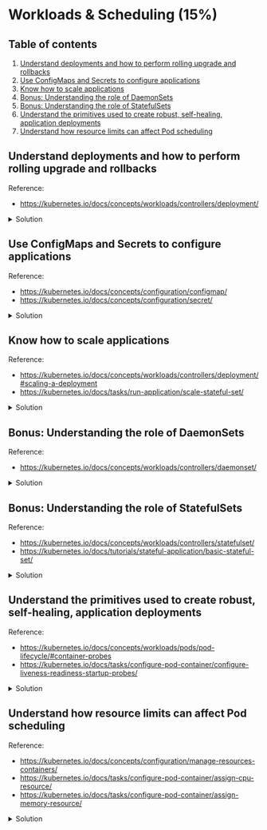 # Workloads & Scheduling (15%)

## Table of contents
1. [Understand deployments and how to perform rolling upgrade and rollbacks](#understand-deployments-and-how-to-perform-rolling-upgrade-and-rollbacks)
1. [Use ConfigMaps and Secrets to configure applications](#use-configmaps-and-secrets-to-configure-applications)
1. [Know how to scale applications](#know-how-to-scale-applications)
1. [Bonus: Understanding the role of DaemonSets](#bonus-understanding-the-role-of-daemonsets)
1. [Bonus: Understanding the role of StatefulSets](#bonus-understanding-the-role-of-statefulsets)
1. [Understand the primitives used to create robust, self-healing, application deployments](#understand-the-primitives-used-to-create-robust-self-headling-application-deployments)
1. [Understand how resource limits can affect Pod scheduling](#understand-how-resource-limits-can-affect-pod-scheduling)

## Understand deployments and how to perform rolling upgrade and rollbacks
Reference: 
- https://kubernetes.io/docs/concepts/workloads/controllers/deployment/

<details>
<summary>Solution</summary>

A Deployment provides declarative updates for Pods and ReplicaSets.

You describe a desired state in a Deployment, and the Deployment Controller changes the actual state to the desired state at a controlled rate, providing the ability to perform rolling upgrades and rollbacks. When you define a Deployment, it creates a new ReplicaSets. Changes to a deployment, it will create a new ReplicaSets and gradually phase out the old one.

- To create a Deployment (nginx-deployment.yaml)
```yaml
apiVersion: apps/v1
kind: Deployment
metadata:
  name: nginx-deployment
  labels:
    app: nginx
spec:
  # Create three replicated Pods
  replicas: 3 
  # Defines how the Deployment finds which Pods to manage.
  selector: 
    matchLabels: 
      app: nginx
  # Defines the Pods that will be created as part of this Deployment
  # It folllows the same template as `kind: Pod`
  template:
    metadata:
      labels:
        app: nginx
    spec:
      containers:
      - name: nginx
        image: nginx:1.14.2
        ports:
        - containerPort: 80
```

- To check the Deployment rollout status, run:
```bash
kubectl rollout status deployment/nginx-deployment

# Output should be similar to:
# Waiting for deployment "nginx-deployment" rollout to finish: 2 of 3 updated replicas are available...
# deployment "nginx-deployment" successfully rolled out
```

- Because every change in a Deployment creates a ReplicaSet, you can get the list of ReplicaSets by executing:
```bash
# Or kubectl get rs
kubectl get replicaset

# Output should look like:
# NAME                         DESIRED   CURRENT   READY   AGE
# nginx-deployment-9456bbbf9   3         3         3       2m6s
```

> Notice that the name of the ReplicaSet is always formatted as `[DeploymentName]-[Random-String]`. The random string is randomly generated and uses the `pod-template-hash` as seed.
> ```bash
> kubectl get pods --show-labels
> 
> # The output should look like:
> # NAME                               READY   STATUS    RESTARTS   AGE   LABELS
> # nginx-deployment-9456bbbf9-5q77q   1/1     Running   0          15m   app=nginx,pod-template-hash=9456bbbf9
> # nginx-deployment-9456bbbf9-99cs6   1/1     Running   0          15m   app=nginx,pod-template-hash=9456bbbf9
> # nginx-deployment-9456bbbf9-dh94m   1/1     Running   0          15m   app=nginx,pod-template-hash=9456bbbf9
> ``` 

### Update a Deployment

One of the advantages of using a Deployment is that it controls rolling upgrades and rolling back changes. When we perform changes to a Deployment, it will create a new ReplicaSet, and gradually increasing the number of Pods replicas on the new one and simultaneously decreasing the Pod replicas on older ReplicasSets.

- To update a Deployment, there are several ways we can achieve that:
```bash
# Imperative command to update the image
kubectl set image deployment.v1.apps/nginx-deployment nginx=nginx:1.16.1

# Imperative command to update the number of replicas
kubectl scale --relpicas 5 deployment/nginx-deployment

# We could also update `nginx-deployment.yaml` using vim and update the Deployment definition 
# Note that only changes to .spec.template will trigger a new ReplicaSet
vim nginx-deployment.yaml
kubectl apply -f nginx-deployment.yaml

# It's also possible to directly update the .spec.template using kubectl
kubectl edit deployment nginx-deployment.yaml
```

- Check the rollout status:
```bash
kubectl rollout status deployment/nginx-deployment

# Output similar to:
# deployment "nginx-deployment" successfully rolled out
```

- We can get additional details about the rollout:
```bash
kubectl get deployment nginx-deployment

# Output should look like:
# NAME               READY   UP-TO-DATE   AVAILABLE   AGE
# nginx-deployment   3/3     3            3           18h

# We can check the ReplicaSet (it should have an old and a new)
kubectl get rs

# Output:
# NAME                         DESIRED   CURRENT   READY   AGE
# nginx-deployment-9456bbbf9   0         0         0       18h
# nginx-deployment-ff6655784   3         3         3       20s

# Notice the ReplicaSet random string into the Pods name.
kubectl get pods

# Output:
# NAME                               READY   STATUS    RESTARTS   AGE
# nginx-deployment-ff6655784-9mpt9   1/1     Running   0          7m1s
# nginx-deployment-ff6655784-mxtk8   1/1     Running   0          7m19s
# nginx-deployment-ff6655784-wkhft   1/1     Running   0          7m10s
```

- To get detailed view and history of actions performed to the Deployment:
```bash
kubectl describe deployment nginx-deployment

# Output:
# Name:                   nginx-deployment
# Namespace:              default
# CreationTimestamp:      Sun, 05 Jun 2022 04:59:33 +0000
# Labels:                 app=nginx
# Annotations:            deployment.kubernetes.io/revision: 2
# Selector:               app=nginx
# Replicas:               3 desired | 3 updated | 3 total | 3 available | 0 unavailable
# StrategyType:           RollingUpdate
# MinReadySeconds:        0
# RollingUpdateStrategy:  25% max unavailable, 25% max surge
# Pod Template:
#   Labels:  app=nginx
#   Containers:
#    nginx:
#     Image:        nginx:1.16.1
#     Port:         80/TCP
#     Host Port:    0/TCP
#     Environment:  <none>
#     Mounts:       <none>
#   Volumes:        <none>
# Conditions:
#   Type           Status  Reason
#   ----           ------  ------
#   Available      True    MinimumReplicasAvailable
#   Progressing    True    NewReplicaSetAvailable
# OldReplicaSets:  <none>
# NewReplicaSet:   nginx-deployment-ff6655784 (3/3 replicas created)
# Events:
#   Type    Reason             Age   From                   Message
#   ----    ------             ----  ----                   -------
#   Normal  ScalingReplicaSet  11m   deployment-controller  Scaled up replica set nginx-deployment-ff6655784 to 1
#   Normal  ScalingReplicaSet  11m   deployment-controller  Scaled down replica set nginx-deployment-9456bbbf9 to 2
#   Normal  ScalingReplicaSet  11m   deployment-controller  Scaled up replica set nginx-deployment-ff6655784 to 2
#   Normal  ScalingReplicaSet  10m   deployment-controller  Scaled down replica set nginx-deployment-9456bbbf9 to 1
#   Normal  ScalingReplicaSet  10m   deployment-controller  Scaled up replica set nginx-deployment-ff6655784 to 3
#   Normal  ScalingReplicaSet  10m   deployment-controller  Scaled down replica set nginx-deployment-9456bbbf9 to 0
```

### Rollback a Deployment

If the Deployment is not working as expected, you can perform a rollback of the Deployment to a previous revision.

- We can check the change history of the Deployment:
```bash
kubectl rollout history deployment/nginx-deployment

# Output
# REVISION  CHANGE-CAUSE
# 1         <none>
# 2         <none>
```

> Note that the CHANGE-CAUSE field is set to `<none>`. 
> When performing changes to Deployment, it will only get recorded if using --record flag on the command, here are some examples:
> ```bash
> kubectl set image deployment.v1.apps/nginx-deployment nginx=nginx:1.16.1 --record
> 
> kubectl apply -f nginx-deployment.yaml --record
> ```
> **Additional note**: the `--record` flag is being deprecated. The alternative is annotating as mentioned below. 
> 
> It's also possible to have a custom message by adding an annotation into the Deployment
> ```bash
> kubectl annotate deployment/nginx-deployment kubernetes.io/change-cause="image updated to 1.16.1"
> 
> # Output
> # REVISION  CHANGE-CAUSE
> # 1         <none>
> # 2         image updated to 1.16.1
> ```

- To get details from a specific version of Deployment rollout history:
```bash
kubectl rollout history deployment/nginx-deployment --revision=2

# Output
# deployment.apps/nginx-deployment with revision #2
# Pod Template:
#   Labels:       app=nginx
#         pod-template-hash=ff6655784
#   Annotations:  kubernetes.io/change-cause: image updated to 1.16.1
#   Containers:
#    nginx:
#     Image:      nginx:1.16.1
#     Port:       80/TCP
#     Host Port:  0/TCP
#     Environment:        <none>
#     Mounts:     <none>
#   Volumes:      <none>
```

- Suppose that you made a typo while updating the Deployment:
```bash
# Notice the version is incorrect.
kubectl set image deployment/nginx-deployment nginx=nginx:1.161 --record
```

- The rollout should get stuck. You can verify it by checking the rollout status:
```bash
kubectl rollout status deployment/nginx-deployment

# Output:
# Waiting for rollout to finish: 1 out of 3 new replicas have been updated...
```

- We can check the ReplicaSet status:
```bash
kubectl get rs

# Output
# NAME                          DESIRED   CURRENT   READY   AGE
# nginx-deployment-5b4685b9bd   1         1         0       12m
# nginx-deployment-9456bbbf9    0         0         0       19h
# nginx-deployment-ff6655784    3         3         3       56m

# We can check the Pods. Notice the STATUS of the Pods
kubectl get pods

# Output
# NAME                                READY   STATUS             RESTARTS   AGE
# nginx-deployment-5b4685b9bd-kdqtp   0/1     ImagePullBackOff   0          16m
# nginx-deployment-ff6655784-9mpt9    1/1     Running            0          59m
# nginx-deployment-ff6655784-mxtk8    1/1     Running            0          60m
# nginx-deployment-ff6655784-wkhft    1/1     Running            0          59m
```

- We can perform a rollback of the Deployment. First, let's check the history:
```bash
kubectl rollout history deployment/nginx-deployment

# Output
# REVISION  CHANGE-CAUSE
# 1         <none>
# 2         image updated to 1.16.1
# 3         kubectl set image deployment/nginx-deployment nginx=nginx:1.161 --record=true
```

- We can now rollback the changes to the previous Deployment revision. There are multiple ways of doing it:
```bash
# Rollback to the previous revision
kubectl rollout undo deployment/nginx-deployment

# Rollback by specifying the revision number. 
kubectl rollout undo deployment/nginx-deployment --to-revision=2

# Output:
# deployment.apps/nginx-deployment rolled back
```
</details>

## Use ConfigMaps and Secrets to configure applications
Reference: 
- https://kubernetes.io/docs/concepts/configuration/configmap/
- https://kubernetes.io/docs/concepts/configuration/secret/

<details>
<summary>Solution</summary>

The ConfigMap is an API object that lets you store configuration for other objects to use (such as Pod).  
Unlike most Kubernetes objects that have a `spec`, a ConfigMap has `data` and `binaryData` fields.

### Create a ConfigMap (sample-configmap.yaml)

```yaml
apiVersion: v1
kind: ConfigMap
metadata:
  name: sample-configmap
data:
  # property-like keys; each key maps to a simple value
  player_initial_lives: "3"
  ui_properties_file_name: "user-interface.properties"

  # file-like keys
  game.properties: |
    enemy.types=aliens,monsters
    player.maximum-lives=5    
  user-interface.properties: |
    color.good=purple
    color.bad=yellow
    allow.textmode=true   
```
### Consume a ConfigMap inside a Pod definition

There are four different ways that we can use a ConfigMap to configure a container inside a Pod:
1. Inside a container command and args
1. Environment Variables for a container
1. Add a file in a read-only volume, for a application to read
1. Write code to run inside the Pod that uses the Kubernetes API to read a ConfigMap

The fourth method means additional work to add code into the application to consume Kubernetes API, but this technique allows you it would allow you to consume ConfigMap from different namespaces.

- Create a Pod and reference the `ConfigMap`:
```yaml
apiVersion: v1
kind: Pod
metadata:
  name: sample-pod-configmap
spec:
  containers:
    - name: demo
      image: alpine
      # command: ["sleep", "3600"]
      command: ['sh', '-c', 'while true; do echo "PLAYER_INITIAL_LIVES: $PLAYER_INITIAL_LIVES"; sleep 3600; done']
      env:
        # Define the environment variable
        - name: PLAYER_INITIAL_LIVES
          valueFrom:
            configMapKeyRef:
              name: sample-configmap 
              key: player_initial_lives
        - name: UI_PROPERTIES_FILE_NAME
          valueFrom:
            configMapKeyRef:
              name: sample-configmap
              key: ui_properties_file_name
      volumeMounts:
      - name: config
        mountPath: "/config"
        readOnly: true
  volumes:
    # You set volumes at the Pod level, then mount them into containers inside that Pod
    - name: config
      configMap:
        # Provide the name of the ConfigMap you want to mount.
        name: sample-configmap
        # An array of keys from the ConfigMap to create as files
        items:
        - key: "game.properties"
          path: "game.properties"
        - key: "user-interface.properties"
          path: "user-interface.properties"
```

- Once the Pod is running, we can verify the ConfigMap usage inside it:
```bash
# We can check the value of the environment variable by get the logs from the Pod.
# It should output the value for the environment variable PLAYER_INITIAL_LIVES
kubectl logs sample-pod-configmap

# Output: 
# PLAYER_INITIAL_LIVES: 3

# To verify the ConfigMap being mapped as a volume, we can open the container and 
# run a `ls` and check it's contents
kubectl exec sample-pod-configmap -- ls /config

# Output:
# game.properties
# user-interface.properties

kubectl exec sample-pod-configmap -- cat /config/game.properties

# Output:
# enemy.types=aliens,monsters
# player.maximum-lives=5
```

### Create a Secret (sample-secret.yaml)

Similar to `ConfigMap`, `Secret` also has two properties to store values: `data` and `stringData`. The difference is that values for `data` needs to be base64 encoded, and `stringData` accepts arbitrary strings as values. Internally, it all gets merged into `data`.

```bash
cat <<EOF | kubectl apply -f -
apiVersion: v1
kind: Secret
metadata:
  name: sample-secret
type: Opaque
data:
  password: $(echo -n "test" | base64 -w0)
  username: $(echo -n "tiago" | base64 -w0)
stringData:
  foo: bar
EOF
```

- You can check the `Secret` contents:
```bash
kubectl get secret sample-secret -o yaml

# Output:
# apiVersion: v1
# data:
#   foo: YmFy
#   password: dGVzdA==
#   username: dGlhZ28=
# kind: Secret
# metadata:
# ...
```

> Note that the `stringData` key `foo` was merged into `data` and converted into base64.

- Create a Pod and reference the `Secret` (sample-pod-secret.yaml):
```yaml
apiVersion: v1
kind: Pod
metadata:
  name: sample-pod-secret
spec:
  containers:
    - name: demo
      image: alpine
      command: ['sh', '-c', 'while true; do echo "SECRET_FOO: $SECRET_FOO"; sleep 3600; done']
      env:
      - name: SECRET_FOO
        valueFrom:
          secretKeyRef:
            name: sample-secret
            key: foo
            optional: false # This means that the secret MUST exists, and include the key named `foo`
      volumeMounts:
      - name: secrets
        mountPath: '/etc/secrets'
  volumes:
  - name: secrets
    secret:
      secretName: sample-secret
```

- Similar to ConfigMap, it's possible to check the Secret being used on the Pod:
```bash
# We can check the value of the environment variable by get the logs from the Pod.
kubectl logs sample-pod-secret

# Output: 
# SECRET_FOO: bar

# To verify the Secret being mapped as a volume, we can open the container and 
# run a `ls` and check it's contents
kubectl exec sample-pod-secret -- ls /etc/secrets

# Output:
# game.properties
# user-interface.properties

kubectl exec sample-pod-secret -- cat /etc/secrets/username

# Output:
# tiago

```
</details>

## Know how to scale applications
Reference: 
- https://kubernetes.io/docs/concepts/workloads/controllers/deployment/#scaling-a-deployment
- https://kubernetes.io/docs/tasks/run-application/scale-stateful-set/

<details>
<summary>Solution</summary>

To scale applications in Kubernetes, you just need to define how many replicas you need, and Kubernetes does the rest for you.

- You can scale it using declarative or imperative commands:
```bash
# Declarative scaling:
# Update the `replicas` field with the new value
vim nginx-deployment.yaml

# Apply the changes using kubectl
kubectl apply -f nginx-deployment.yaml
# Output:
# deployment.apps/nginx-deployment configured

# You can also edit the deployment directly using kubectl edit
kubectl edit deployment nginx-deployment
# Output:
# deployment.apps/nginx-deployment edited

# Imperative scaling:
kubectl scale deployment nginx-deployment --replicas 5
# Output:
# deployment.apps/nginx-deployment scaled
```

The same way we scale Deployments, it will also work for:
- StatefulSets
- ReplicaSets (not being controlled by a Deployment) 
</details>

## Bonus: Understanding the role of DaemonSets
Reference: 
- https://kubernetes.io/docs/concepts/workloads/controllers/daemonset/

<details>
<summary>Solution</summary>

DaemonSet ensures that all (or some) Nodes run a copy of a Pod. As nodes are added to the cluster, Pods are added to the new nodes. When nodes are removed, the Pods are also removed.

Some typical uses of a DaemonSet are:
- Running a cluster storage daemon on every node.
- Running a log collection daemon on every node.
- Running a node monitoring daemon on every node.

> Note that if some CNI plugins also use DaemonSets to enable networking on all nodes of the cluster.
> If you are using the default flannel configuration, you should see a DaemonSet being used:
> ```bash
> kubectl get daemonset -n kube-system
> 
> # Output:
> # NAME              DESIRED   CURRENT   READY   UP-TO-DATE   AVAILABLE   NODE SELECTOR            AGE
> # kube-flannel-ds   5         5         5       5            5           <none>                   29d
> # kube-proxy        5         5         5       5            5           kubernetes.io/os=linux   29d
> ```

- Create a DaemonSet (sample-daemonset.yaml)
```yaml
apiVersion: apps/v1
kind: DaemonSet
metadata:
  name: fluentd-elasticsearch
  namespace: kube-system
  labels:
    k8s-app: fluentd-logging
spec:
  selector:
    matchLabels:
      name: fluentd-elasticsearch
  template:
    metadata:
      labels:
        name: fluentd-elasticsearch
    spec:
      tolerations:
      # these tolerations are to have the daemonset runnable on control plane nodes
      # remove them if your control plane nodes should not run pods
      - key: node-role.kubernetes.io/control-plane
        operator: Exists
        effect: NoSchedule
      - key: node-role.kubernetes.io/master
        operator: Exists
        effect: NoSchedule
      containers:
      - name: fluentd-elasticsearch
        image: quay.io/fluentd_elasticsearch/fluentd:v2.5.2
        resources:
          limits:
            memory: 200Mi
          requests:
            cpu: 100m
            memory: 200Mi
        volumeMounts:
        - name: varlog
          mountPath: /var/log
        - name: varlibdockercontainers
          mountPath: /var/lib/docker/containers
          readOnly: true
      terminationGracePeriodSeconds: 30
      volumes:
      - name: varlog
        hostPath:
          path: /var/log
      - name: varlibdockercontainers
        hostPath:
          path: /var/lib/docker/containers
```

- Run `kubectl create` to apply create the resource:
```bash
kubectl create -f sample-daemonset.yaml

# Output:
# daemonset.apps/fluentd-elasticsearch created

# We can see the `fluentd-elasticsearch` DaemonSet running
kubectl get daemonset -n kube-system

# Output
# NAME                    DESIRED   CURRENT   READY   UP-TO-DATE   AVAILABLE   NODE SELECTOR            AGE
# fluentd-elasticsearch   5         5         5       5            5           <none>                   84s
# kube-flannel-ds         5         5         5       5            5           <none>                   29d
# kube-proxy              5         5         5       5            5           kubernetes.io/os=linux   29d

# We can also check the Pods running for each node
kubectl get pods -n kube-system -o wide

# Output:
# NAME                                  READY   STATUS    RESTARTS       AGE     IP             NODE            NOMINATED NODE   READINESS GATES
# ...
# fluentd-elasticsearch-lvvt8             1/1     Running   0              2m48s   10.244.0.27    k8s-control     <none>           <none>
# fluentd-elasticsearch-6wmtd             1/1     Running   0              2m48s   10.244.1.3     k8s-control-2   <none>           <none>
# fluentd-elasticsearch-xd245             1/1     Running   0              2m48s   10.244.4.3     k8s-control-3   <none>           <none>
# fluentd-elasticsearch-xs67t             1/1     Running   0              2m48s   10.244.2.51    k8s-worker1     <none>           <none>
# fluentd-elasticsearch-hjm7g             1/1     Running   0              2m48s   10.244.3.52    k8s-worker2     <none>           <none>
# ...
```

</details>

## Bonus: Understanding the role of StatefulSets
Reference: 
- https://kubernetes.io/docs/concepts/workloads/controllers/statefulset/
- https://kubernetes.io/docs/tutorials/stateful-application/basic-stateful-set/

<details>
<summary>Solution</summary>

StatefulSets are useful to be able to scale stateful applications. 

> StatefulSets require a Headless Service to be responsible for the network identity of the Pods. The service needs to be created beforehand.

- Create a StatefulSet (sample-statefulset.yaml)
```yaml
apiVersion: v1
kind: PersistentVolume
metadata:
  name: statefulset-pv-1
spec:
  capacity:
    storage: 100Mi
  accessModes:
    - ReadWriteOnce
  hostPath:
    path: "/data/pv-1"
  persistentVolumeReclaimPolicy: Recycle
---
apiVersion: v1
kind: PersistentVolume
metadata:
  name: statefulset-pv-2
spec:
  capacity:
    storage: 100Mi
  accessModes:
    - ReadWriteOnce
  hostPath:
    path: "/data/pv-2"
  persistentVolumeReclaimPolicy: Recycle
---
apiVersion: v1
kind: PersistentVolume
metadata:
  name: statefulset-pv-3
spec:
  capacity:
    storage: 100Mi
  accessModes:
    - ReadWriteOnce
  hostPath:
    path: "/data/pv-3"
  persistentVolumeReclaimPolicy: Recycle
---
apiVersion: v1
kind: Service
metadata:
  name: nginx-service
  labels:
    app: statefulset-service
spec:
  ports:
  - port: 80
    name: web
  clusterIP: None
  selector:
    app: nginx
---
apiVersion: apps/v1
kind: StatefulSet
metadata:
  name: sample-statefulset
  labels:
    app: statefulset
spec:
  replicas: 3
  serviceName: nginx-service
  selector:
    matchLabels:
      app: nginx
  minReadySeconds: 10
  template:
    metadata:
      labels:
        app: nginx
    spec:
      terminationGracePeriodSeconds: 10
      containers:
      - name: nginx
        image: nginx
        ports:
        - containerPort: 80
          name: web
        volumeMounts:
        - name: www
          mountPath: /usr/share/nginx/html
  volumeClaimTemplates:
  - metadata:
      name: www
    spec:
      accessModes: ["ReadWriteOnce"]
      resources:
        requests:
          storage: 100Mi
```

> The manifest above define 3 PersistentVolumes manually because our cluster is not configured to use dynamic provisioning. 
> Because the the StatefulSet define a `volumeClaimTemplate`, it requires a PersistentVolume to exist, otherwise it won't create the Pods.

- We can check the Kubernetes resources created as part of the StatefulSet
```bash
# Notice the Pod names are created have a ordinal index (1, 2, 3, N)
kubectl get pods

# Output:
# NAME                   READY   STATUS    RESTARTS   AGE
# sample-statefulset-0   1/1     Running   0          112s
# sample-statefulset-1   1/1     Running   0          98s
# sample-statefulset-2   1/1     Running   0          78s

# Each Pod also created it's own PersistentVolumeClaim
kubectl get pvc

# Output
# NAME                       STATUS   VOLUME             CAPACITY   ACCESS MODES   STORAGECLASS   AGE
# www-sample-statefulset-0   Bound    statefulset-pv-1   100Mi      RWO                           20h
# www-sample-statefulset-1   Bound    statefulset-pv-3   100Mi      RWO                           20h
# www-sample-statefulset-2   Bound    statefulset-pv-2   100Mi      RWO                           20h
```

- StatefulSet also creates stable network identifiers
```bash
# Lets run a busybox container and run nslookup to check the DNS entries available
kubectl run -i --tty --image busybox:1.28 dns-test --restart=Never --rm

# Output:
#  # nslookup nginx-service
# Server:    10.96.0.10
# Address 1: 10.96.0.10 kube-dns.kube-system.svc.cluster.local
# 
# Name:      nginx-service
# Address 1: 10.244.2.59 sample-statefulset-1.nginx-service.default.svc.cluster.local
# Address 2: 10.244.3.68 sample-statefulset-0.nginx-service.default.svc.cluster.local
# Address 3: 10.244.3.69 sample-statefulset-2.nginx-service.default.svc.cluster.local
```

</details>

## Understand the primitives used to create robust, self-healing, application deployments
Reference: 
- https://kubernetes.io/docs/concepts/workloads/pods/pod-lifecycle/#container-probes
- https://kubernetes.io/docs/tasks/configure-pod-container/configure-liveness-readiness-startup-probes/

<details>
<summary>Solution</summary>

Once you create a Deployment, StatefulSet or a DaemonSet, you want to make sure the Pods are resiliant in case of a failure on the application on other downstream components.

Pods allow us to define probes on running containers to assess their health:
- `livenessProbe`  
Liveness probes allow you to customise the default detection mechanism and make it more sophisticated.    
By default, Kubernetes will only consider a container to "down" and apply the restart policy if the container process stops.
> By default, Kubernetes will decide whether to restart the container based on the status of container's PID 1 process.  
> The first process to run on a container assumes PID 1. 

- `readinessProbe`
Indicates whether the container is ready to respond to requests. If the readiness probe fails, the Endpoint controller (related to Services) removes the Pod's IP address from the endpoints of all Services that match the Pod.
The default state of readiness before the initial delay is `Failure`. If a container does not provide a readiness probe, the default state is `Success`.

- `startupProbe`
Indicates whether the aplication within the container is started. All other probes are disabled if a startup probe is provided, until it succeeds. If the startup probe fails, the kubelet kill the container, and the container is subjected to it's restart policy. 
> Similar to `lievenessProbe`, however, while liveness probe run constantly, startup probes run at the container startup and stop running once it succeed.  
> Useful for legacy applications with long startup times.

### Investigate the default `livenessProbe` behavior

We can investigate the default liveness probe behavior by running a default nginx container, verify who is PID 1, kill the process and check what happens.

- Create a nginx Pod
```bash
# Lets use an imperative command to create the Pod
kubectl run nginx --image=nginx
```

- Check the Pod has been created
```bash
kubectl get pods

# Output:
# NAME    READY   STATUS    RESTARTS   AGE
# nginx   1/1     Running   0          31s

# Note the RESTARTS is set to 0.
```

- Lets run a bash command inside the container.
```bash
kubectl exec nginx -i -t -- bash

# List all process
ls -l /proc/*/exe

# Output:
# [...]
# lrwxrwxrwx 1 root  root  0 Jun 18 05:35 /proc/1/exe -> /usr/sbin/nginx
# lrwxrwxrwx 1 nginx nginx 0 Jun 18 05:35 /proc/31/exe
# [...]

# Notice that nginx process is PID 1
# Let's kill the process and check what happens
kill 1

# Output:
# root@nginx:/# command terminated with exit code 137
```

- Check again the Pod list
```bash
kubectl get pods

# Output:
# NAME    READY   STATUS    RESTARTS     AGE
# nginx   1/1     Running   1 (4s ago)   8m12s
```

### Configure a `livenessProbe` with `exec` command

- Create a Pod with a `livenessProbe` (sample-pod-livenessprobe.yaml)
```yaml
apiVersion: v1
kind: Pod
metadata:
  labels:
    test: liveness
  name: sample-pod-livenessprobe
spec:
  containers:
  - name: liveness
    image: k8s.gcr.io/busybox
    args:
    - /bin/sh
    - -c
    - touch /tmp/healthy; sleep 30; rm -f /tmp/healthy; sleep 600
    livenessProbe:
      exec:
        command:
        - cat
        - /tmp/healthy
      initialDelaySeconds: 5
      periodSeconds: 5
```

The definition above describes a Pod that creates a file located at `/tmp/healthy` and sleeps for 30 seconds. After that, it removes the file and sleeps for 10 minutes.  
Because the `livenessProbe` has been configured to run `cat /tmp/healthy`, after 30 seconds, the file will be deleted and the probe should fail, because the file does not exits anymore.

- Within 35 seconds, we can check the Pod events, the probe has not failed yet:
```bash
kubectl describe pod sample-pod-livenessprobe

# Output:
# Events:
#   Type    Reason     Age   From               Message
#    ----    ------     ----  ----               -------
#   Normal  Scheduled  8s    default-scheduler  Successfully assigned default/sample-pod-livenessprobe to k8s-worker2
#   Normal  Pulling    7s    kubelet            Pulling image "k8s.gcr.io/busybox"
#   Normal  Pulled     5s    kubelet            Successfully pulled image "k8s.gcr.io/busybox" in 1.99976877s
#   Normal  Created    5s    kubelet            Created container liveness
#   Normal  Started    5s    kubelet            Started container liveness
```

- After 35 seconds, we should be able to see 
```bash

# Output:
# Events:
#   Type     Reason     Age                From               Message
#   ----     ------     ----               ----               -------
#   Normal   Scheduled  76s                default-scheduler  Successfully assigned default/sample-pod-livenessprobe to k8s-worker2
#   Normal   Pulled     73s                kubelet            Successfully pulled image "k8s.gcr.io/busybox" in 1.99976877s
#   Normal   Created    73s                kubelet            Created container liveness
#   Normal   Started    73s                kubelet            Started container liveness
#   Warning  Unhealthy  31s (x3 over 41s)  kubelet            Liveness probe failed: cat: can't open '/tmp/healthy': No such file or directory
#   Normal   Killing    31s                kubelet            Container liveness failed liveness probe, will be restarted
#   Normal   Pulling    1s (x2 over 75s)   kubelet            Pulling image "k8s.gcr.io/busybox"
```

> Note that the `livenessProbe` execute 3x before killing the container. That is because the default `failureThreshold` value is 3. [Source](https://kubernetes.io/docs/tasks/configure-pod-container/configure-liveness-readiness-startup-probes/#configure-probes)

### Configure a `startupProbe` with `exec` command

- Create a Pod with a `startupProbe` (sample-pod-startupprobe.yaml)
```yaml
apiVersion: v1
kind: Pod
metadata:
  labels:
    test: startupprobe
  name: sample-pod-startupprobe
spec:
  containers:
  - name: startup
    image: k8s.gcr.io/busybox
    args:
    - /bin/sh
    - -c
    - touch /tmp/healthy; sleep 30; rm -f /tmp/healthy; sleep 600
    livenessProbe:
      exec:
        command:
        - cat
        - /tmp/healthy
      periodSeconds: 10
    startupProbe:
      exec:
        command:
        - cat
        - /tmp/healthy
      failureThreshold: 30
      periodSeconds: 10
```

Similar to the previous `livenessProbe` example, when using `startupProbe`, it allows slow applications to startup with different timeout/threshold requirements than the `livenessProbe`. Once `startupProbe` succeeds, `livenessProbe` takes over.

### Configure a `readinessProbe` with `exec` command

- Create a Pod with a `readinessProbe` (sample-pod-readinessProbe.yaml)
```yaml
apiVersion: v1
kind: Pod
metadata:
  labels:
    test: readinessProbe
  name: sample-pod-readinessProbe
spec:
  containers:
  - name: startup
    image: k8s.gcr.io/busybox
    args:
    - /bin/sh
    - -c
    - sleep 30; touch /tmp/healthy; sleep 1200
    readinessProbe:
      exec:
        command:
        - cat
        - /tmp/healthy
      periodSeconds: 10
```
`readinessProbe` runs in parallel with `livenessProbe` during the entire lifecycle of the container.  
Main goal for `readinessProbe` is to ensure that traffic does not reach the container that is not ready for it. 

</details>

## Understand how resource limits can affect Pod scheduling
Reference: 
- https://kubernetes.io/docs/concepts/configuration/manage-resources-containers/
- https://kubernetes.io/docs/tasks/configure-pod-container/assign-cpu-resource/
- https://kubernetes.io/docs/tasks/configure-pod-container/assign-memory-resource/


<details>
<summary>Solution</summary>

When creating a Pod, you can optionally specify how much of each resource a container needs.

There are two ways to specify resource usage:
- `request`
The `request` is used when the scheduler is deciding which Node the Pod should be allocated. If all available Nodes does not have enough resources (less than requested), the Pod does not get allocated, and remain with `Pending` status.  
The Pod is allowed to use more resources than initially requested, except when the `limit` is provided. 
- `limit`
When a `limit` is specified, the kubelet enforces those limits so that the running container is not alloed to use more of that resource than the limit set.  
Limits can be implemented either reactively (the sistem intervenes once it sees a violation) or by enforcement (the system prevents the container from ever exceeding the limit). Different runtimes can have different ways to implement the same restrictions. 

### Specify a CPU request

</details>